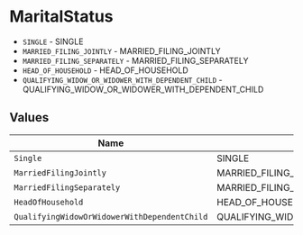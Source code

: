 # MaritalStatus

* `SINGLE` - SINGLE
* `MARRIED_FILING_JOINTLY` - MARRIED_FILING_JOINTLY
* `MARRIED_FILING_SEPARATELY` - MARRIED_FILING_SEPARATELY
* `HEAD_OF_HOUSEHOLD` - HEAD_OF_HOUSEHOLD
* `QUALIFYING_WIDOW_OR_WIDOWER_WITH_DEPENDENT_CHILD` - QUALIFYING_WIDOW_OR_WIDOWER_WITH_DEPENDENT_CHILD


## Values

| Name                                             | Value                                            |
| ------------------------------------------------ | ------------------------------------------------ |
| `Single`                                         | SINGLE                                           |
| `MarriedFilingJointly`                           | MARRIED_FILING_JOINTLY                           |
| `MarriedFilingSeparately`                        | MARRIED_FILING_SEPARATELY                        |
| `HeadOfHousehold`                                | HEAD_OF_HOUSEHOLD                                |
| `QualifyingWidowOrWidowerWithDependentChild`     | QUALIFYING_WIDOW_OR_WIDOWER_WITH_DEPENDENT_CHILD |
